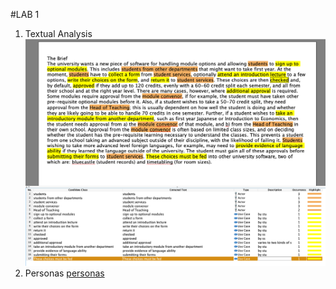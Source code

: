 #LAB 1
1. Textual Analysis
   ![TA](/images/Lab1TextualAnalysis.png)
2. Personas
[personas](/doc/personas.md)